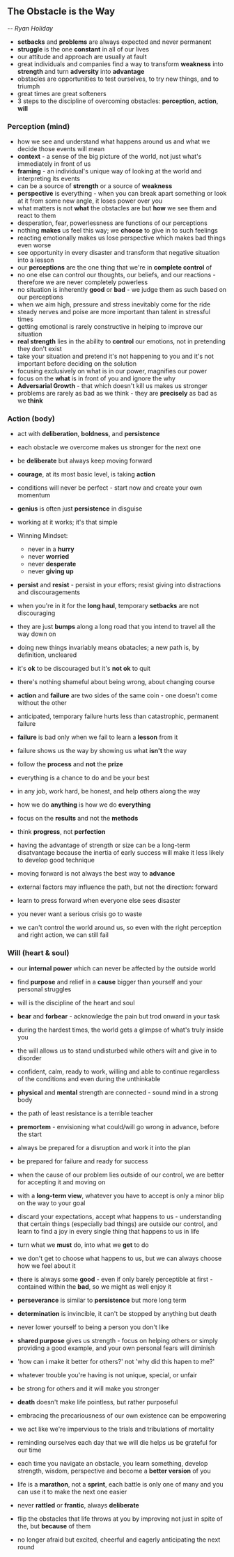 ## The Obstacle is the Way
-- *Ryan Holiday*


- **setbacks** and **problems** are always expected and never permanent
- **struggle** is the one **constant** in all of our lives
- our attitude and approach are usually at fault
- great individuals and companies find a way to transform **weakness** into **strength** and turn **adversity** into **advantage**
- obstacles are opportunities to test ourselves, to try new things, and to triumph
- great times are great softeners
- 3 steps to the discipline of overcoming obstacles: **perception**, **action**, **will**


### Perception (mind)
- how we see and understand what happens around us and what we decide those events will mean
- **context** - a sense of the big picture of the world, not just what's immediately in front of us
- **framing** - an individual's unique way of looking at the world and interpreting its events
- can be a source of **strength** or a source of **weakness**
- **perspective** is everything - when you can break apart something or look at it from some new angle, it loses power over you
- what matters is not **what** the obstacles are but **how** we see them and react to them
- desperation, fear, powerlessness are functions of our perceptions
- nothing **makes** us feel this way; we **choose** to give in to such feelings
- reacting emotionally makes us lose perspective which makes bad things even worse
- see opportunity in every disaster and transform that negative situation into a lesson
- our **perceptions** are the one thing that we're in **complete control** of
- no one else can control our thoughts, our beliefs, and our reactions - therefore we are never completely powerless
- no situation is inherently **good** or **bad** - we judge them as such based on our perceptions
- when we aim high, pressure and stress inevitably come for the ride
- steady nerves and poise are more important than talent in stressful times
- getting emotional is rarely constructive in helping to improve our situation
- **real strength** lies in the ability to **control** our emotions, not in pretending they don't exist
- take your situation and pretend it's not happening to you and it's not important before deciding on the solution
- focusing exclusively on what is in our power, magnifies our power
- focus on the **what** is in front of you and ignore the why
- **Adversarial Growth** - that which doesn't kill us makes us stronger
- problems are rarely as bad as we think - they are **precisely** as bad as we **think**


### Action (body)
- act with **deliberation**, **boldness**, and **persistence**
- each obstacle we overcome makes us stronger for the next one
- be **deliberate** but always keep moving forward
- **courage**, at its most basic level, is taking **action**
- conditions will never be perfect - start now and create your own momentum
- **genius** is often just **persistence** in disguise
- working at it works; it's that simple

- Winning Mindset:
  - never in a **hurry**
  - never **worried**
  - never **desperate**
  - never **giving up**

- **persist** and **resist** - persist in your effors; resist giving into distractions and discouragements
- when you're in it for the **long haul**, temporary **setbacks** are not discouraging
- they are just **bumps** along  a long road that you intend to travel all the way down on
- doing new things invariably means obatacles; a new path is, by definition, uncleared
- it's **ok** to be discouraged but it's **not ok** to quit
- there's nothing shameful about being wrong, about changing course
- **action** and **failure** are two sides of the same coin - one doesn't come without the other
- anticipated, temporary failure hurts less than catastrophic, permanent failure
- **failure** is bad only when we fail to learn a **lesson** from it
- failure shows us the way by showing us what **isn't** the way
- follow the **process** and **not** the **prize**
- everything is a chance to do and be your best
- in any job, work hard, be honest, and help others along the way
- how we do **anything** is how we do **everything**
- focus on the **results** and not the **methods**
- think **progress**, not **perfection**
- having the advantage of strength or size can be a long-term disatvantage because the inertia of early success will make it less likely to develop good technique
- moving forward is not always the best way to **advance**
- external factors may influence the path, but not the direction: forward
- learn to press forward when everyone else sees disaster
- you never want a serious crisis go to waste
- we can't control the world around us, so even with the right perception and right action, we can still fail


### Will (heart & soul)
- our **internal power** which can never be affected by the outside world
- find **purpose** and relief in a **cause** bigger than yourself and your personal struggles
- will is the discipline of the heart and soul
- **bear** and **forbear** - acknowledge the pain but trod onward in your task
- during the hardest times, the world gets a glimpse of what's truly inside you
- the will allows us to stand undisturbed while others wilt and give in to disorder
- confident, calm, ready to work, willing and able to continue regardless of the conditions and even during the unthinkable
- **physical** and **mental** strength are connected - sound mind in a strong body
- the path of least resistance is a terrible teacher
- **premortem** - envisioning what could/will go wrong in advance, before the start
- always be prepared for a disruption and work it into the plan
- be prepared for failure and ready for success
- when the cause of our problem lies outside of our control, we are better for accepting it and moving on
- with a **long-term view**, whatever you have to accept is only a minor blip on the way to your goal
- discard your expectations, accept what happens to us - understanding that certain things (especially bad things) are outside our control, and learn to find a joy in every single thing that happens to us in life
- turn what we **must** do, into what we **get** to do
- we don't get to choose what happens to us, but we can always choose how we feel about it
- there is always some **good** - even if only barely perceptible at first - contained within the **bad**, so we might as well enjoy it
- **perseverance** is similar to **persistence** but more long term
- **determination** is invincible, it can't be stopped by anything but death
- never lower yourself to being a person you don't like
- **shared purpose** gives us strength - focus on helping others or simply providing a good example, and your own personal fears will diminish
- 'how can i make it better for others?' not 'why did this hapen to me?'
- whatever trouble you're having is not unique, special, or unfair
- be strong for others and it will make you stronger
- **death** doesn't make life pointless, but rather purposeful
- embracing the precariousness of our own existence can be empowering
- we act like we're impervious to the trials and tribulations of mortality
- reminding ourselves each day that we will die helps us be grateful for our time

- each time you navigate an obstacle, you learn something, develop strength, wisdom, perspective and become a **better version** of you
- life is a **marathon**, not a **sprint**, each battle is only one of many and you can use it to make the next one easier
- never **rattled** or **frantic**, always **deliberate**
- flip the obstacles that life throws at you by improving not just in spite of the, but **because** of them
- no longer afraid but excited, cheerful and eagerly anticipating the next round